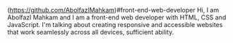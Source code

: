 (https://github.com/AbolfazlMahkam)#front-end-web-developer
Hi, I am Abolfazl Mahkam and I am a front-end web developer with HTML, CSS and JavaScript. I'm talking about creating responsive and accessible websites that work seamlessly across all devices, sufficient ability.
